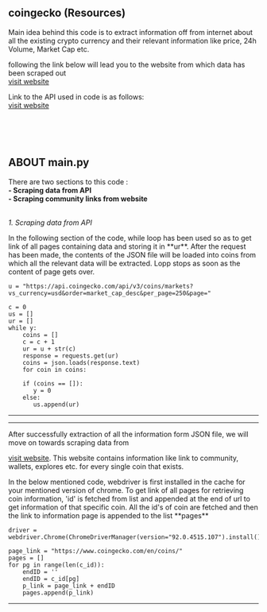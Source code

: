 ## coingecko (Resources)

<p>Main idea behind this code is to extract information off from internet about all the existing crypto currency and their relevant information like 
price, 24h Volume, Market Cap etc.

following the link below will lead you to the website from which data has been scraped out <br/>
[visit website](https://www.coingecko.com/en/coins "coingecko")

Link to the API used in code is as follows: <br/>
[visit website](https://api.coingecko.com/api/v3/coins/markets?vs_currency=usd&order=market_cap_desc&per_page=250&page=1&sparkline=false "coingecko API")
</p>

<br/><br/><br/>

## ABOUT main.py

There are two sections to this code :<br/>
**- Scraping data from API**<br/>
**- Scraping community links from website**<br/>
<br/>

_1. Scraping data from API_

<p> In the following section of the code, while loop has been used so as to get link of all pages containing data and storing it in **ur**.
After the request has been made, the contents of the JSON file will be loaded into coins from which all the relevant data will be extracted.
Lopp stops as soon as the content of page gets over.</p>  

``` use python
u = "https://api.coingecko.com/api/v3/coins/markets?vs_currency=usd&order=market_cap_desc&per_page=250&page="

c = 0
us = []
ur = []
while y:
    coins = []
    c = c + 1
    ur = u + str(c)
    response = requests.get(ur)
    coins = json.loads(response.text)
    for coin in coins:
    
    if (coins == []):
       y = 0
    else:
       us.append(ur)

```
------
------

<p> After successfully extraction of all the information form JSON file, we will move on towards scraping data from <br/>

[visit website](https://www.coingecko.com/en/coins "coingecko").
This website contains information like link to  community, wallets, explores etc. for every single coin that exists.
</p>

<p> In the below mentioned code, webdriver is first installed in the cache for your mentioned version of chrome.
To get link of all pages for retrieving coin information, 'id' is fetched from list and appended at the end of url to get information of that specific coin.
All the id's of coin are fetched and then the link to information page is appended to the list **pages**
</p>

``` use python
driver = webdriver.Chrome(ChromeDriverManager(version="92.0.4515.107").install())

page_link = "https://www.coingecko.com/en/coins/"
pages = []
for pg in range(len(c_id)):
    endID = ''
    endID = c_id[pg]
    p_link = page_link + endID
    pages.append(p_link)

```

------








